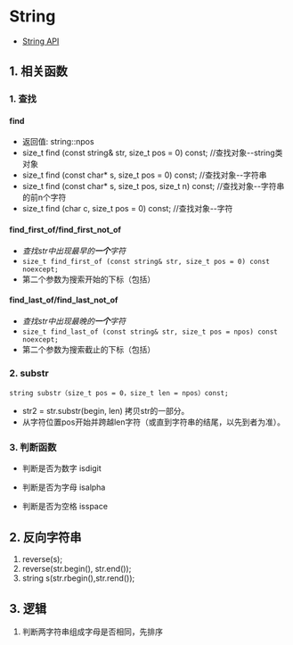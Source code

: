 # String

* [String API](http://www.cplusplus.com/reference/string/string/)

## 1. 相关函数

### 1. 查找

#### find

* 返回值: string::npos
* size_t find (const string& str, size_t pos = 0) const;  //查找对象--string类对象
* size_t find (const char* s, size_t pos = 0) const; //查找对象--字符串
* size_t find (const char* s, size_t pos, size_t n) const;  //查找对象--字符串的前n个字符
* size_t find (char c, size_t pos = 0) const;  //查找对象--字符

#### find_first_of/find_first_not_of

* *查找str中出现最早的**一个**字符*
* `size_t find_first_of (const string& str, size_t pos = 0) const noexcept;`
* 第二个参数为搜索开始的下标（包括）

#### find_last_of/find_last_not_of

* *查找str中出现最晚的**一个**字符*
* `size_t find_last_of (const string& str, size_t pos = npos) const noexcept;`
* 第二个参数为搜索截止的下标（包括）

### 2. substr

```
string substr（size_t pos = 0，size_t len = npos）const;
```

* str2 = str.substr(begin, len) 拷贝str的一部分。
* 从字符位置pos开始并跨越len字符（或直到字符串的结尾，以先到者为准）。

### 3. 判断函数

* 判断是否为数字 isdigit

* 判断是否为字母 isalpha

* 判断是否为空格 isspace

## 2. 反向字符串

1. reverse(s);
2. reverse(str.begin(), str.end());
3. string s(str.rbegin(),str.rend());



## 3. 逻辑

1. 判断两字符串组成字母是否相同，先排序

